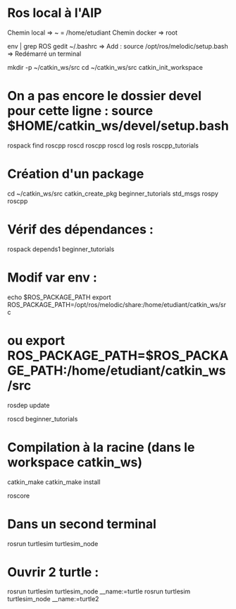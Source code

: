 # Ros local à l'AIP
Chemin local  => ~ = /home/etudiant
Chemin docker => root 

env | grep ROS
gedit ~/.bashrc
=> Add : source /opt/ros/melodic/setup.bash  
=> Redémarré un terminal

mkdir -p ~/catkin_ws/src
cd ~/catkin_ws/src
catkin_init_workspace

# On a pas encore le dossier devel pour cette ligne : source $HOME/catkin_ws/devel/setup.bash

rospack find roscpp
roscd roscpp
roscd log
rosls roscpp_tutorials

# Création d'un package
cd ~/catkin_ws/src
catkin_create_pkg beginner_tutorials std_msgs rospy roscpp
# Vérif des dépendances : 
rospack depends1 beginner_tutorials

# Modif var env :
echo $ROS_PACKAGE_PATH
export ROS_PACKAGE_PATH=/opt/ros/melodic/share:/home/etudiant/catkin_ws/src
# ou export ROS_PACKAGE_PATH=$ROS_PACKAGE_PATH:/home/etudiant/catkin_ws/src
rosdep update

roscd beginner_tutorials
# Compilation à la racine (dans le workspace catkin_ws)
catkin_make
catkin_make install

roscore
# Dans un second terminal
rosrun turtlesim turtlesim_node

# Ouvrir 2 turtle :
rosrun turtlesim turtlesim_node __name:=turtle
rosrun turtlesim turtlesim_node __name:=turtle2




